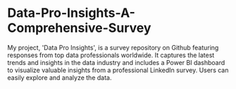 # Data-Pro-Insights-A-Comprehensive-Survey
My project, 'Data Pro Insights', is a survey repository on Github featuring responses from top data professionals worldwide. It captures the latest trends and insights in the data industry and includes a Power BI dashboard to visualize valuable insights from a professional LinkedIn survey. Users can easily explore and analyze the data.

